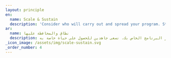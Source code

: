 ```yaml
---
layout: principle
en:
  name: Scale & Sustain
  description: 'Consider who will carry out and spread your program. Strive for it to have a life of its own.'
ar: 
  name: نطاق والمحافظة عليها 
  description: النظر في من سيقوم بتنفيذ ونشر البرنامج الخاص بك. نسعى جاهدين للحصول على حياة خاصة به.
_icon_image: /assets/img/scale-sustain.svg
_order_number: 4
---
```


